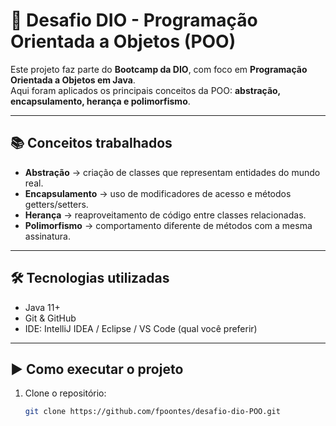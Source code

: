 # 🚀 Desafio DIO - Programação Orientada a Objetos (POO)

Este projeto faz parte do **Bootcamp da DIO**, com foco em **Programação Orientada a Objetos em Java**.  
Aqui foram aplicados os principais conceitos da POO: **abstração, encapsulamento, herança e polimorfismo**.

---

## 📚 Conceitos trabalhados
- **Abstração** → criação de classes que representam entidades do mundo real.  
- **Encapsulamento** → uso de modificadores de acesso e métodos getters/setters.  
- **Herança** → reaproveitamento de código entre classes relacionadas.  
- **Polimorfismo** → comportamento diferente de métodos com a mesma assinatura.  

---

## 🛠️ Tecnologias utilizadas
- Java 11+  
- Git & GitHub  
- IDE: IntelliJ IDEA / Eclipse / VS Code (qual você preferir)  

---

## ▶️ Como executar o projeto
1. Clone o repositório:
   ```bash
   git clone https://github.com/fpoontes/desafio-dio-POO.git

